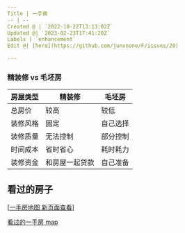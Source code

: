 ```yaml
---
Title | 一手房
-- | --
Created @ | `2022-10-22T13:13:02Z`
Updated @| `2023-02-23T17:41:20Z`
Labels | `enhancement`
Edit @| [here](https://github.com/junxnone/F/issues/20)

---
```

### 精装修 vs 毛坯房

房屋类型 | 精装修 | 毛坯房 
-- | -- | --
总房价 | 较高 | 较低
装修风格 | 固定 | 自己选择
装修质量 | 无法控制 | 部分控制
时间成本 | 省时省心 | 耗时耗力
装修资金 | 和房屋一起贷款 | 自己准备

## 看过的房子

[[一手房地图 新页面查看](https://junxnone.github.io/fmap/mp/1sf)]

[看过的一手房 map](https://junxnone.github.io/fmap/mp/1sf ':include :type=iframe width=100% height=600px')

